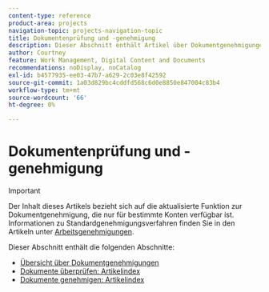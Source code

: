 ```yaml
---
content-type: reference
product-area: projects
navigation-topic: projects-navigation-topic
title: Dokumentenprüfung und -genehmigung
description: Dieser Abschnitt enthält Artikel über Dokumentgenehmigungen in Adobe Workfront.
author: Courtney
feature: Work Management, Digital Content and Documents
recommendations: noDisplay, noCatalog
exl-id: b4577935-ee03-47b7-a629-2c03e8f42592
source-git-commit: 1a03d829bc4cddfd568c6d0e8850e847004c83b4
workflow-type: tm+mt
source-wordcount: '66'
ht-degree: 0%

---
```


# Dokumentenprüfung und -genehmigung

>[!IMPORTANT]
>
>Der Inhalt dieses Artikels bezieht sich auf die aktualisierte Funktion zur Dokumentgenehmigung, die nur für bestimmte Konten verfügbar ist. Informationen zu Standardgenehmigungsverfahren finden Sie in den Artikeln unter [Arbeitsgenehmigungen](/help/quicksilver/review-and-approve-work/manage-approvals/manage-approvals.md).

Dieser Abschnitt enthält die folgenden Abschnitte:

* [Übersicht über Dokumentgenehmigungen](/help/quicksilver/review-and-approve-work/document-reviews-and-approvals/document-approvals-overview.md)
* [Dokumente überprüfen: Artikelindex](/help/quicksilver/review-and-approve-work/document-reviews-and-approvals/review-and-approve-documents/review-documents-toc.md)
* [Dokumente genehmigen: Artikelindex](/help/quicksilver/review-and-approve-work/document-reviews-and-approvals/manage-document-approvals/approve-documents-toc.md)

